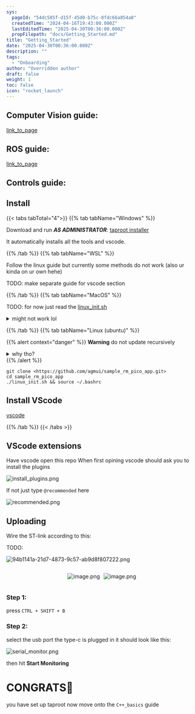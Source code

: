 ```yaml
---
sys:
  pageId: "54dc585f-d15f-45d0-b75c-8fdc66a854a8"
  createdTime: "2024-04-16T19:43:00.000Z"
  lastEditedTime: "2025-04-30T00:36:00.000Z"
  propFilepath: "docs/Getting_Started.md"
title: "Getting_Started"
date: "2025-04-30T00:36:00.000Z"
description: ""
tags:
  - "Onboarding"
author: "Overridden author"
draft: false
weight: 1
toc: false
icon: "rocket_launch"
---
```


## Computer Vision guide:

[link_to_page](86d45bc0-388b-4d26-8848-44f255f73d0e)

## ROS guide:

[link_to_page](3c76c1de-ec8f-46d6-8b0a-294005edc2d5)

## Controls guide:

## Install

{{< tabs tabTotal="4">}}
{{% tab tabName="Windows" %}}

Download and run _**AS ADMINISTRATOR**_: [taproot installer](https://github.com/Thornbots/TeachingFreshies/releases/tag/1.0)

It automatically installs all the tools and vscode.

{{% /tab %}}
{{% tab tabName="WSL" %}}

Follow the linux guide but currently some methods do not work (also ur kinda on ur own hehe)

TODO: make separate guide for vscode section

{{% /tab %}}
{{% tab tabName="MacOS" %}}

TODO: for now just read the [linux_init.sh](https://github.com/agmui/sample_rm_pico_app/blob/main/linux_init.sh)

<details>
<summary>might not work lol</summary>

`brew install libusb pkg-config`

Next install: [vscode](https://code.visualstudio.com/Download)

</details>

{{% /tab %}}
{{% tab tabName="Linux (ubuntu)" %}}

{{% alert context="danger" %}}
**Warning** do not update recursively
<details>
<summary>why tho?</summary>
There are some submodules that may go on for a while (like tinyusb) and I highly
recommend you don't need to get them.
If you want to see what submodules I update just look in `linux_init.sh`
</details>
{{% /alert %}}

```shell
git clone <https://github.com/agmui/sample_rm_pico_app.git>
cd sample_rm_pico_app
./linux_init.sh && source ~/.bashrc
```

## Install VScode

[vscode](https://code.visualstudio.com/Download)

{{% /tab %}}
{{< /tabs >}}

## VScode extensions

Have vscode open this repo
When first opining vscode should ask you to install the plugins

![install_plugins.png](https://prod-files-secure.s3.us-west-2.amazonaws.com/d518164a-d88e-44d1-a4ee-3adb3bd8bce0/89bd30f0-1825-4e77-867b-0a41ce370880/install_plugins.png?X-Amz-Algorithm=AWS4-HMAC-SHA256&X-Amz-Content-Sha256=UNSIGNED-PAYLOAD&X-Amz-Credential=ASIAZI2LB4663XO7QIOS%2F20250603%2Fus-west-2%2Fs3%2Faws4_request&X-Amz-Date=20250603T161146Z&X-Amz-Expires=3600&X-Amz-Security-Token=IQoJb3JpZ2luX2VjED8aCXVzLXdlc3QtMiJHMEUCIQD0CJa6CLvUOF3CbeYKtuE57r%2Bs0QNVrsmKpIZT3YyrYgIgRP8L8QhvO06k7iyonwEEeI7fLfQK%2FDDtyyH5AKtelckq%2FwMIGBAAGgw2Mzc0MjMxODM4MDUiDDvLegmBiYrgPipUEyrcA36QMtuBlm%2FnAwURst6AYN0Cv8PhVfA8rn6Mn4HrPEL%2BxHE%2Bmt%2FJNP222RIfLNfSAkKIAWDqcVagJiGMOUqw1N7Pflm3%2FoGhbViR6G0Btwgl3bkEkO27NCRHpA%2FiAEbJikMSnEPlBNcyXQM%2FWiJEWm2rsGVJKkRygvm5gowR%2F%2FBj84rNBzzcrGwh%2BvyjI5%2FWvfRCDiqsDYFTVSmo33853f8x1GSm1cA4voXFvPcGdtcECTz7Ey%2FD5g8cYUdnhKjZLzgWhc4IVLBHamt4JkHan43fI0eksv8755Sx8KoRUmh455mPKStO6CP%2FcMWrX7vZ30XzaTccDy3mpiPbZgLGLMob5YNNSOr3bD%2F7u6p60aGZYVDVNp0QaOwUwV7noiXRFHE2aIrd9WPw9VLf9FKV2m3Y5k9NCDBWpWST1Gl0kPz%2FcvsS96Wt1ZWj8y5A8v1ICFDbIQOp%2BLbhJPP81kz%2Ba7ZpZVFa2QpVsk5XYuYk1j8KJ4da2NyM42sOb9tnAVd%2FEJfinQ6F9%2BAfeg3s0vsTRNAC2Ay%2FyY78XeSIW2R54jDdXAjeHJXFX8supPK3DcSQk%2B%2FXhMk3Q25otjb1qBoGNTPmET7%2FSO7ULl8l0q%2BYySuuyBtmkNSWzys6a%2B1tMMCg%2FMEGOqUB6%2BOLrOHkwNDzhB2n11eBgdG%2BJiOjE7lxpDRVBB0Y8%2FB1x4xtOqjwE5pK%2Bz5gxad4Y7mZVbES3YXdhBA3SaHfhQ0dE8pejW8PmW0tbQ3J7aeoHN3bTRZbhErmc7RtHi%2Fu3L00cHvWseIMj5%2BWtrBb8S2jz%2F2LDgz9HbiVPEuo95WavwvWfJfLaZBvL0gVO5c9hEuykJQZ1iH3DMASD823GAtWNuNS&X-Amz-Signature=9af91f0158e9ca8c354c997e34ee8c5e5f71b7b8f04b5fb752cda1bf639433a3&X-Amz-SignedHeaders=host&x-id=GetObject)

If not just type `@recommended` here  

![recommended.png](https://prod-files-secure.s3.us-west-2.amazonaws.com/d518164a-d88e-44d1-a4ee-3adb3bd8bce0/61e661e9-5d85-4dfc-be0d-8d2097a5e793/recommended.png?X-Amz-Algorithm=AWS4-HMAC-SHA256&X-Amz-Content-Sha256=UNSIGNED-PAYLOAD&X-Amz-Credential=ASIAZI2LB4663XO7QIOS%2F20250603%2Fus-west-2%2Fs3%2Faws4_request&X-Amz-Date=20250603T161146Z&X-Amz-Expires=3600&X-Amz-Security-Token=IQoJb3JpZ2luX2VjED8aCXVzLXdlc3QtMiJHMEUCIQD0CJa6CLvUOF3CbeYKtuE57r%2Bs0QNVrsmKpIZT3YyrYgIgRP8L8QhvO06k7iyonwEEeI7fLfQK%2FDDtyyH5AKtelckq%2FwMIGBAAGgw2Mzc0MjMxODM4MDUiDDvLegmBiYrgPipUEyrcA36QMtuBlm%2FnAwURst6AYN0Cv8PhVfA8rn6Mn4HrPEL%2BxHE%2Bmt%2FJNP222RIfLNfSAkKIAWDqcVagJiGMOUqw1N7Pflm3%2FoGhbViR6G0Btwgl3bkEkO27NCRHpA%2FiAEbJikMSnEPlBNcyXQM%2FWiJEWm2rsGVJKkRygvm5gowR%2F%2FBj84rNBzzcrGwh%2BvyjI5%2FWvfRCDiqsDYFTVSmo33853f8x1GSm1cA4voXFvPcGdtcECTz7Ey%2FD5g8cYUdnhKjZLzgWhc4IVLBHamt4JkHan43fI0eksv8755Sx8KoRUmh455mPKStO6CP%2FcMWrX7vZ30XzaTccDy3mpiPbZgLGLMob5YNNSOr3bD%2F7u6p60aGZYVDVNp0QaOwUwV7noiXRFHE2aIrd9WPw9VLf9FKV2m3Y5k9NCDBWpWST1Gl0kPz%2FcvsS96Wt1ZWj8y5A8v1ICFDbIQOp%2BLbhJPP81kz%2Ba7ZpZVFa2QpVsk5XYuYk1j8KJ4da2NyM42sOb9tnAVd%2FEJfinQ6F9%2BAfeg3s0vsTRNAC2Ay%2FyY78XeSIW2R54jDdXAjeHJXFX8supPK3DcSQk%2B%2FXhMk3Q25otjb1qBoGNTPmET7%2FSO7ULl8l0q%2BYySuuyBtmkNSWzys6a%2B1tMMCg%2FMEGOqUB6%2BOLrOHkwNDzhB2n11eBgdG%2BJiOjE7lxpDRVBB0Y8%2FB1x4xtOqjwE5pK%2Bz5gxad4Y7mZVbES3YXdhBA3SaHfhQ0dE8pejW8PmW0tbQ3J7aeoHN3bTRZbhErmc7RtHi%2Fu3L00cHvWseIMj5%2BWtrBb8S2jz%2F2LDgz9HbiVPEuo95WavwvWfJfLaZBvL0gVO5c9hEuykJQZ1iH3DMASD823GAtWNuNS&X-Amz-Signature=b104620baeb8260c46a927202f3afd012679911e844327d7af8c04648f93bd8e&X-Amz-SignedHeaders=host&x-id=GetObject)

## Uploading

Wire the ST-link according to this:

TODO:

![94b1141a-21d7-4873-9c57-ab9d8f807222.png](https://prod-files-secure.s3.us-west-2.amazonaws.com/d518164a-d88e-44d1-a4ee-3adb3bd8bce0/e5fad17d-ab82-4300-9f4c-505ab4b1202c/94b1141a-21d7-4873-9c57-ab9d8f807222.png?X-Amz-Algorithm=AWS4-HMAC-SHA256&X-Amz-Content-Sha256=UNSIGNED-PAYLOAD&X-Amz-Credential=ASIAZI2LB4663XO7QIOS%2F20250603%2Fus-west-2%2Fs3%2Faws4_request&X-Amz-Date=20250603T161146Z&X-Amz-Expires=3600&X-Amz-Security-Token=IQoJb3JpZ2luX2VjED8aCXVzLXdlc3QtMiJHMEUCIQD0CJa6CLvUOF3CbeYKtuE57r%2Bs0QNVrsmKpIZT3YyrYgIgRP8L8QhvO06k7iyonwEEeI7fLfQK%2FDDtyyH5AKtelckq%2FwMIGBAAGgw2Mzc0MjMxODM4MDUiDDvLegmBiYrgPipUEyrcA36QMtuBlm%2FnAwURst6AYN0Cv8PhVfA8rn6Mn4HrPEL%2BxHE%2Bmt%2FJNP222RIfLNfSAkKIAWDqcVagJiGMOUqw1N7Pflm3%2FoGhbViR6G0Btwgl3bkEkO27NCRHpA%2FiAEbJikMSnEPlBNcyXQM%2FWiJEWm2rsGVJKkRygvm5gowR%2F%2FBj84rNBzzcrGwh%2BvyjI5%2FWvfRCDiqsDYFTVSmo33853f8x1GSm1cA4voXFvPcGdtcECTz7Ey%2FD5g8cYUdnhKjZLzgWhc4IVLBHamt4JkHan43fI0eksv8755Sx8KoRUmh455mPKStO6CP%2FcMWrX7vZ30XzaTccDy3mpiPbZgLGLMob5YNNSOr3bD%2F7u6p60aGZYVDVNp0QaOwUwV7noiXRFHE2aIrd9WPw9VLf9FKV2m3Y5k9NCDBWpWST1Gl0kPz%2FcvsS96Wt1ZWj8y5A8v1ICFDbIQOp%2BLbhJPP81kz%2Ba7ZpZVFa2QpVsk5XYuYk1j8KJ4da2NyM42sOb9tnAVd%2FEJfinQ6F9%2BAfeg3s0vsTRNAC2Ay%2FyY78XeSIW2R54jDdXAjeHJXFX8supPK3DcSQk%2B%2FXhMk3Q25otjb1qBoGNTPmET7%2FSO7ULl8l0q%2BYySuuyBtmkNSWzys6a%2B1tMMCg%2FMEGOqUB6%2BOLrOHkwNDzhB2n11eBgdG%2BJiOjE7lxpDRVBB0Y8%2FB1x4xtOqjwE5pK%2Bz5gxad4Y7mZVbES3YXdhBA3SaHfhQ0dE8pejW8PmW0tbQ3J7aeoHN3bTRZbhErmc7RtHi%2Fu3L00cHvWseIMj5%2BWtrBb8S2jz%2F2LDgz9HbiVPEuo95WavwvWfJfLaZBvL0gVO5c9hEuykJQZ1iH3DMASD823GAtWNuNS&X-Amz-Signature=878e3e6cbcde6c2d97e95549df5d439bcd7479ba5a26c03754fc2fe503500959&X-Amz-SignedHeaders=host&x-id=GetObject)

<div style="display: flex;flex-direction: row; column-gap:10px; max-width: 630px;justify-content: center;">
<div>

![image.png](https://prod-files-secure.s3.us-west-2.amazonaws.com/d518164a-d88e-44d1-a4ee-3adb3bd8bce0/210ecb78-1116-4d7b-b9b7-2292f66fa2c2/image.png?X-Amz-Algorithm=AWS4-HMAC-SHA256&X-Amz-Content-Sha256=UNSIGNED-PAYLOAD&X-Amz-Credential=ASIAZI2LB4667N5ZISBW%2F20250603%2Fus-west-2%2Fs3%2Faws4_request&X-Amz-Date=20250603T161154Z&X-Amz-Expires=3600&X-Amz-Security-Token=IQoJb3JpZ2luX2VjED8aCXVzLXdlc3QtMiJGMEQCIATILdycUYZJrfdCR8prXpnLc4%2B1rXTxB9aWh0u43pMCAiBdWka8ZrlgBPx3DroR0FLeNILrfJvq9%2FHyVILc8hmSISr%2FAwgYEAAaDDYzNzQyMzE4MzgwNSIMbcciq9fjxBVmcjDLKtwDWQX8XXiX77CNwoKXzETEgS%2BkaChqNU2DShto4WcZdtrkUxrHq8JPkVpNGHoi0h652W2s0pv9AGTYZPUNeqeWDpbrWd0E63xt1cVTOBYRI7l2hfBdMTJt%2FvLVJ5sriPe5mYvbiFylqGAMg0ms44osUUpGiV3uf8lq5WVuD3XJwVm1pjg5rU8ZC0CzwIe73xFoWSLSYSk3hQGsRWWmRmCCoTLNswz7JeofdpA2djsIz22ZfsCbOU5le58xEtisRnWqTLT5i1Qn4%2B4L1bia1wrr%2B2PRr%2Bd4iFT2Wo99tT9zGaUhRM4N9IUQDMlZ%2BwRDwGrtJwOcJecnjJWhq6%2Bc74oJdYju9eDnvymYvWjr44oqqfCbIfs%2BKlGPxHiFJAVe9kwvLl1ZEos%2Fy6xNsfUozSTsawcBfna%2B7HqxoFoOueV4Vg%2FHqy1XZb%2BOypjKf3yiQC1C%2Bt9ZM4laKBNVNk1E59WiiNAJo82OyStQDsptumt%2FQu3tDFWguC5nIuPAr7a%2F8avIcL6hjRxI6RJxMzxOwAqV42vTHp9ABChOWNqWxNZIwkG3A%2Fd9YXvVAtAtZ45JDUjBhsJ665inuDNt7990NPwm%2FrXz%2BOlM%2BxtcPAZ44FIGvZZHSApdpnz3c28Fgz4w%2FZ%2F8wQY6pgE5NXJsjxn2xK4wWQzWSFshoofF9Pmj%2BbvIbT%2BO3w4JSxh3Id5UGc5EHRXGJucQGXYUeuqZuCHo36N7v69rgNzUb37FG46jWGTGyPtjkSkSGgyMqj0yOz3zLAPFxJriwvpgtp7G4WqVeMrG%2BwFYQ5IW7xjTBsaa4aeyIdRKnn7MUU2MHu4S6%2B%2FQFoDzKeh7OQfVZFSUBbRCb%2BRxnSvjpDOpRmnqVjMe&X-Amz-Signature=b545d8e3d827dd0ab81c8653022159e532edca1fda8043d3fec0d08969ff6577&X-Amz-SignedHeaders=host&x-id=GetObject)

</div>
<div>

![image.png](https://prod-files-secure.s3.us-west-2.amazonaws.com/d518164a-d88e-44d1-a4ee-3adb3bd8bce0/33a0fd0f-8ca6-4a86-8e09-26e95ded1fff/image.png?X-Amz-Algorithm=AWS4-HMAC-SHA256&X-Amz-Content-Sha256=UNSIGNED-PAYLOAD&X-Amz-Credential=ASIAZI2LB466XBNL4MQR%2F20250603%2Fus-west-2%2Fs3%2Faws4_request&X-Amz-Date=20250603T161154Z&X-Amz-Expires=3600&X-Amz-Security-Token=IQoJb3JpZ2luX2VjED8aCXVzLXdlc3QtMiJGMEQCIE5t8fb7pMLd1RCzeGhJzrPjKAuKz3gVQFTzXkN2ATQ6AiAWswcR4L7k5kkM9cZO0NiCWYxmEBwGDxWztRqaosgESir%2FAwgYEAAaDDYzNzQyMzE4MzgwNSIM7phivs25lktedp2dKtwDhFpg1I%2By9cL5UoLfgA1R5dBJXV9LOqy8l9AWgpbn7JEXIqweaV0UkkNNuTiKIQRwDacyY9EPC2z3TrnAB4fjmSsnavtPyzTdCppqBFsflivY4JMBBqs2Gtvn4reX4IXtYJczwk3yLdPDvm0cs5ri9R1aAsRBZu095UUE4D%2Bq%2BrjgHFn%2B783AcJbJqQfOQtlHkQhx4LUztrrUpqZi52vstuhvhAadqQ12nm0biI57BJdkL7dc3SLRJsdI74FJA6fd5Mur7f%2BAYvVwiIYRPQzDtTUqT4gMa%2B1VmC9UHqeUL3r7R0pG58n%2F%2FOfpQedemR4C3KU%2BitgMW7%2BiHp%2BhwOdntKMrerlqdpn%2B2BngGOhqE8oVSaag0TFYcEDu2ZHX%2FYnBjozENzwdHaGLgpavBEPy%2FnwQaDJO%2F2tmJ4Nek6nEMWucvTVveAx7vcSGw5mrRSGAuAL6ZTrW4u8RGgiKX%2BsJdebDspYtUUjwv1x3uP2iGMxQYyTmXKc2GFrCSg30DkDv2xjU5JbQOcmnYE0LwBKkRVuNqhZAEnwL1zM76eS4d0VwZmIaXhFSs6LnBDmX5ZPyTRwtqvX3T%2FF8FwVQvtEe8vG5zoxPrCs9XagtlMFG79XPnjN5DnCpw4pd0w8w85%2F8wQY6pgEihA5GsF%2BemjlG0Xqx4v7RSDNM1mWX7pARyMzJclJHp6s7IqKi4XQCWy44eC1l5a%2FsYBPm6VKv5dFPpg0rhQMY%2BuTeimVR494xD3%2BiRgp7L4dau7bYXNjunAGKgXpVAYYn%2FfmkCib4kajALIexyrnBDOT7%2FnjGv56l3%2B%2FejmQk0XWmt1kHkwIiexCjekUShH9zYMjWaVzogpKUBm5I2Nx30RGWHMvv&X-Amz-Signature=ef03cd468efa23f66264456ecc1c5b71008a9faffd7d940fe95d774e60d72882&X-Amz-SignedHeaders=host&x-id=GetObject)

</div>
</div>

### Step 1:

press `CTRL + SHIFT + B`

### Step 2:

select the usb port the type-c is plugged in it should look like this:

![serial_monitor.png](https://prod-files-secure.s3.us-west-2.amazonaws.com/d518164a-d88e-44d1-a4ee-3adb3bd8bce0/f03f4774-05d4-4393-b6a0-d5efb6d315ab/serial_monitor.png?X-Amz-Algorithm=AWS4-HMAC-SHA256&X-Amz-Content-Sha256=UNSIGNED-PAYLOAD&X-Amz-Credential=ASIAZI2LB4663XO7QIOS%2F20250603%2Fus-west-2%2Fs3%2Faws4_request&X-Amz-Date=20250603T161146Z&X-Amz-Expires=3600&X-Amz-Security-Token=IQoJb3JpZ2luX2VjED8aCXVzLXdlc3QtMiJHMEUCIQD0CJa6CLvUOF3CbeYKtuE57r%2Bs0QNVrsmKpIZT3YyrYgIgRP8L8QhvO06k7iyonwEEeI7fLfQK%2FDDtyyH5AKtelckq%2FwMIGBAAGgw2Mzc0MjMxODM4MDUiDDvLegmBiYrgPipUEyrcA36QMtuBlm%2FnAwURst6AYN0Cv8PhVfA8rn6Mn4HrPEL%2BxHE%2Bmt%2FJNP222RIfLNfSAkKIAWDqcVagJiGMOUqw1N7Pflm3%2FoGhbViR6G0Btwgl3bkEkO27NCRHpA%2FiAEbJikMSnEPlBNcyXQM%2FWiJEWm2rsGVJKkRygvm5gowR%2F%2FBj84rNBzzcrGwh%2BvyjI5%2FWvfRCDiqsDYFTVSmo33853f8x1GSm1cA4voXFvPcGdtcECTz7Ey%2FD5g8cYUdnhKjZLzgWhc4IVLBHamt4JkHan43fI0eksv8755Sx8KoRUmh455mPKStO6CP%2FcMWrX7vZ30XzaTccDy3mpiPbZgLGLMob5YNNSOr3bD%2F7u6p60aGZYVDVNp0QaOwUwV7noiXRFHE2aIrd9WPw9VLf9FKV2m3Y5k9NCDBWpWST1Gl0kPz%2FcvsS96Wt1ZWj8y5A8v1ICFDbIQOp%2BLbhJPP81kz%2Ba7ZpZVFa2QpVsk5XYuYk1j8KJ4da2NyM42sOb9tnAVd%2FEJfinQ6F9%2BAfeg3s0vsTRNAC2Ay%2FyY78XeSIW2R54jDdXAjeHJXFX8supPK3DcSQk%2B%2FXhMk3Q25otjb1qBoGNTPmET7%2FSO7ULl8l0q%2BYySuuyBtmkNSWzys6a%2B1tMMCg%2FMEGOqUB6%2BOLrOHkwNDzhB2n11eBgdG%2BJiOjE7lxpDRVBB0Y8%2FB1x4xtOqjwE5pK%2Bz5gxad4Y7mZVbES3YXdhBA3SaHfhQ0dE8pejW8PmW0tbQ3J7aeoHN3bTRZbhErmc7RtHi%2Fu3L00cHvWseIMj5%2BWtrBb8S2jz%2F2LDgz9HbiVPEuo95WavwvWfJfLaZBvL0gVO5c9hEuykJQZ1iH3DMASD823GAtWNuNS&X-Amz-Signature=994853e3dbd6a051f85f4659595ac2adfcf1d68f619366e4e03f8e94f7019a5f&X-Amz-SignedHeaders=host&x-id=GetObject)

then hit **Start Monitoring**

# CONGRATS🎉

you have set up taproot now move onto the `C++_basics` guide
